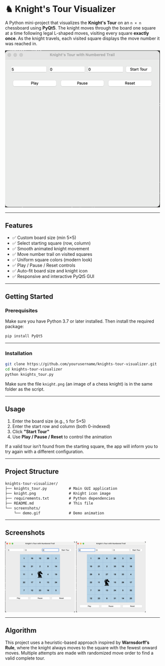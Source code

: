 
# ♞ Knight's Tour Visualizer

A Python mini-project that visualizes the **Knight's Tour** on an `n × n` chessboard using **PyQt5**. The knight moves through the board one square at a time following legal L-shaped moves, visiting every square **exactly once**. As the knight travels, each visited square displays the move number it was reached in.

<p align="center">
  <img src="screenshots/demo.gif" alt="Knight's Tour Demo" width="600"/>
</p>

---

## Features

- ✅ Custom board size (min 5×5)
- ✅ Select starting square (row, column)
- ✅ Smooth animated knight movement
- ✅ Move number trail on visited squares
- ✅ Uniform square colors (modern look)
- ✅ Play / Pause / Reset controls
- ✅ Auto-fit board size and knight icon
- ✅ Responsive and interactive PyQt5 GUI

---

## Getting Started

### Prerequisites

Make sure you have Python 3.7 or later installed. Then install the required package:

```bash
pip install PyQt5
````

---

### Installation

```bash
git clone https://github.com/yourusername/knights-tour-visualizer.git
cd knights-tour-visualizer
python knights_tour.py
```

Make sure the file `knight.png` (an image of a chess knight) is in the same folder as the script.

---

## Usage

1. Enter the board size (e.g., `5` for 5×5)
2. Enter the start row and column (both 0-indexed)
3. Click **"Start Tour"**
4. Use **Play / Pause / Reset** to control the animation

If a valid tour isn’t found from the starting square, the app will inform you to try again with a different configuration.

---

## Project Structure

```
knights-tour-visualizer/
├── knights_tour.py          # Main GUI application
├── knight.png               # Knight icon image
├── requirements.txt         # Python dependencies
├── README.md                # This file
└── screenshots/
    └── demo.gif             # Demo animation
```

---

## Screenshots

<p float="left">
  <img src="screenshots/demo1.png" width="45%" />
  <img src="screenshots/demo2.png" width="45%" />
</p>

---

## Algorithm

This project uses a heuristic-based approach inspired by **Warnsdorff’s Rule**, where the knight always moves to the square with the fewest onward moves. Multiple attempts are made with randomized move order to find a valid complete tour.
